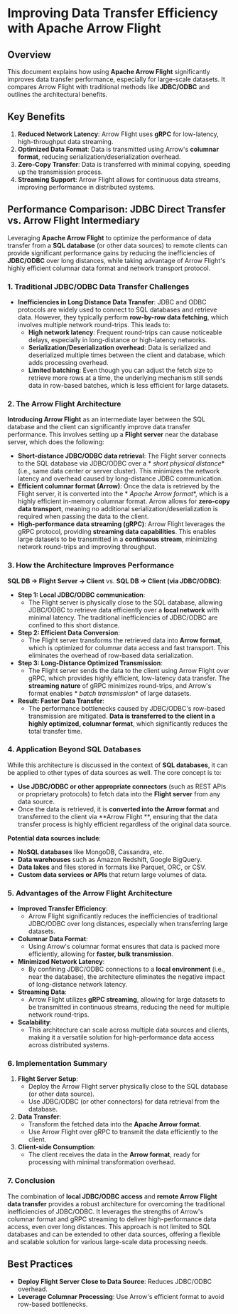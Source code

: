 # Improving Data Transfer Efficiency with Apache Arrow Flight

## Overview

This document explains how using **Apache Arrow Flight** significantly improves data transfer performance, especially
for large-scale datasets. It compares Arrow Flight with traditional methods like **JDBC/ODBC** and outlines the
architectural benefits.

## Key Benefits

1. **Reduced Network Latency**: Arrow Flight uses **gRPC** for low-latency, high-throughput data streaming.
2. **Optimized Data Format**: Data is transmitted using Arrow's **columnar format**, reducing
   serialization/deserialization overhead.
3. **Zero-Copy Transfer**: Data is transferred with minimal copying, speeding up the transmission process.
4. **Streaming Support**: Arrow Flight allows for continuous data streams, improving performance in distributed systems.

## Performance Comparison: JDBC Direct Transfer vs. Arrow Flight Intermediary

Leveraging **Apache Arrow Flight** to optimize the performance of data transfer from a **SQL
database** (or other data sources) to remote clients can provide significant performance gains by
reducing the inefficiencies of **JDBC/ODBC** over long distances, while taking advantage of Arrow Flight's highly
efficient columnar data format and network transport protocol.

### 1. **Traditional JDBC/ODBC Data Transfer Challenges**

- **Inefficiencies in Long Distance Data Transfer**: JDBC and ODBC protocols are widely used to connect to SQL databases
  and retrieve data. However, they typically perform **row-by-row data fetching**, which involves multiple network
  round-trips. This leads to:
    - **High network latency**: Frequent round-trips can cause noticeable delays, especially in long-distance or
      high-latency networks.
    - **Serialization/Deserialization overhead**: Data is serialized and deserialized multiple times between the client
      and database, which adds processing overhead.
    - **Limited batching**: Even though you can adjust the fetch size to retrieve more rows at a time, the underlying
      mechanism still sends data in row-based batches, which is less efficient for large datasets.

### 2. **The Arrow Flight Architecture**

**Introducing Arrow Flight** as an intermediate layer between the SQL database and the client can significantly improve
data transfer performance. This involves setting up a **Flight server** near the database server, which does the
following:

- **Short-distance JDBC/ODBC data retrieval**: The Flight server connects to the SQL database via JDBC/ODBC over a *
  *short physical distance** (i.e., same data center or server cluster). This minimizes the network latency and overhead
  caused by long-distance JDBC communication.
- **Efficient columnar format (Arrow)**: Once the data is retrieved by the Flight server, it is converted into the *
  *Apache Arrow format**, which is a highly efficient in-memory columnar format. Arrow allows for **zero-copy data
  transport**, meaning no additional serialization/deserialization is required when passing the data to the client.
- **High-performance data streaming (gRPC)**: Arrow Flight leverages the gRPC protocol, providing **streaming data
  capabilities**. This enables large datasets to be transmitted in a **continuous stream**, minimizing network
  round-trips and improving throughput.

### 3. **How the Architecture Improves Performance**

**SQL DB -> Flight Server -> Client** vs. **SQL DB -> Client (via JDBC/ODBC)**:

- **Step 1: Local JDBC/ODBC communication**:
    - The Flight server is physically close to the SQL database, allowing JDBC/ODBC to retrieve data efficiently over a
      **local network** with minimal latency. The traditional inefficiencies of JDBC/ODBC are confined to this short
      distance.
- **Step 2: Efficient Data Conversion**:
    - The Flight server transforms the retrieved data into **Arrow format**, which is optimized for columnar data access
      and fast transport. This eliminates the overhead of row-based data serialization.
- **Step 3: Long-Distance Optimized Transmission**:
    - The Flight server sends the data to the client using Arrow Flight over gRPC, which provides highly efficient,
      low-latency data transfer. The **streaming nature** of gRPC minimizes round-trips, and Arrow's format enables *
      *batch transmission** of large datasets.
- **Result: Faster Data Transfer**:
    - The performance bottlenecks caused by JDBC/ODBC's row-based transmission are mitigated. **Data is transferred to
      the client in a highly optimized, columnar format**, which significantly reduces the total transfer time.

### 4. **Application Beyond SQL Databases**

While this architecture is discussed in the context of **SQL databases**, it can be applied to other types of data
sources as well. The core concept is to:

- **Use JDBC/ODBC or other appropriate connectors** (such as REST APIs or proprietary protocols) to fetch data into the
  **Flight server** from any data source.
- Once the data is retrieved, it is **converted into the Arrow format** and transferred to the client via **Arrow Flight
  **, ensuring that the data transfer process is highly efficient regardless of the original data source.

**Potential data sources include**:

- **NoSQL databases** like MongoDB, Cassandra, etc.
- **Data warehouses** such as Amazon Redshift, Google BigQuery.
- **Data lakes** and files stored in formats like Parquet, ORC, or CSV.
- **Custom data services or APIs** that return large volumes of data.

### 5. **Advantages of the Arrow Flight Architecture**

- **Improved Transfer Efficiency**:
    - Arrow Flight significantly reduces the inefficiencies of traditional JDBC/ODBC over long distances, especially
      when transferring large datasets.
- **Columnar Data Format**:
    - Using Arrow's columnar format ensures that data is packed more efficiently, allowing for **faster, bulk
      transmission**.
- **Minimized Network Latency**:
    - By confining JDBC/ODBC connections to a **local environment** (i.e., near the database), the architecture
      eliminates the negative impact of long-distance network latency.
- **Streaming Data**:
    - Arrow Flight utilizes **gRPC streaming**, allowing for large datasets to be transmitted in continuous streams,
      reducing the need for multiple network round-trips.
- **Scalability**:
    - This architecture can scale across multiple data sources and clients, making it a versatile solution for
      high-performance data access across distributed systems.

### 6. **Implementation Summary**

1. **Flight Server Setup**:
    - Deploy the Arrow Flight server physically close to the SQL database (or other data source).
    - Use JDBC/ODBC (or other connectors) for data retrieval from the database.
2. **Data Transfer**:
    - Transform the fetched data into the **Apache Arrow format**.
    - Use Arrow Flight over gRPC to transmit the data efficiently to the client.
3. **Client-side Consumption**:
    - The client receives the data in the **Arrow format**, ready for processing with minimal transformation overhead.

### 7. **Conclusion**

The combination of **local JDBC/ODBC access** and **remote Arrow Flight data transfer** provides a robust architecture
for overcoming the traditional inefficiencies of JDBC/ODBC. It leverages the strengths of Arrow's columnar format and
gRPC streaming to deliver high-performance data access, even over long distances. This approach is not limited to SQL
databases and can be extended to other data sources, offering a flexible and scalable solution for various large-scale
data processing needs.

## Best Practices

- **Deploy Flight Server Close to Data Source**: Reduces JDBC/ODBC overhead.
- **Leverage Columnar Processing**: Use Arrow's efficient format to avoid row-based bottlenecks.